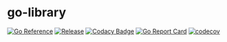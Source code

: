 # go-library

[![Go Reference](https://pkg.go.dev/badge/github.com/telmoandrade/go-library.svg)](https://pkg.go.dev/github.com/telmoandrade/go-library)
[![Release](https://github.com/telmoandrade/go-library/actions/workflows/release.yml/badge.svg)](https://github.com/telmoandrade/go-library/actions/workflows/release.yml)
[![Codacy Badge](https://app.codacy.com/project/badge/Grade/b5c0c69f78804ff9b379378ace2451d9)](https://app.codacy.com/gh/telmoandrade/go-library/dashboard?utm_source=gh&utm_medium=referral&utm_content=&utm_campaign=Badge_grade)
[![Go Report Card](https://goreportcard.com/badge/github.com/telmoandrade/go-library)](https://goreportcard.com/report/github.com/telmoandrade/go-library)
[![codecov](https://codecov.io/gh/telmoandrade/go-library/graph/badge.svg?token=EBENLAJ9YW)](https://codecov.io/gh/telmoandrade/go-library)
